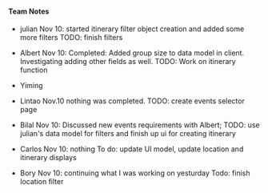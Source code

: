 <h4>Team Notes</h4>

 - julian
Nov 10: started itinerary filter object creation and added some more filters TODO: finish filters

 - Albert
Nov 10: Completed: Added group size to data  model in client. Investigating adding other fields as well. TODO: Work on itinerary function

 - Yiming


 - Lintao
Nov.10 nothing was completed.
TODO: create events selector page

 - Bilal
Nov 10: Discussed new events requirements with Albert; TODO: use julian's data model for filters and finish up ui for creating itinerary

 - Carlos
Nov 10: nothing To do: update UI model, update location and itinerary displays

 - Bory
Nov 10: continuing what I was working on yesturday
Todo: finish location filter